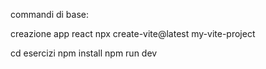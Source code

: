 commandi di base:

creazione app react
npx create-vite@latest my-vite-project

cd esercizi
npm install
npm run dev

